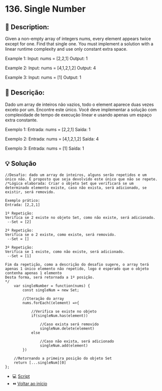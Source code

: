 # 136. Single Number

## 📢 Description:
Given a non-empty array of integers nums, every element appears twice except for one. Find that single one.
You must implement a solution with a linear runtime complexity and use only constant extra space.

Example 1:
Input: nums = [2,2,1]
Output: 1

Example 2:
Input: nums = [4,1,2,1,2]
Output: 4

Example 3:
Input: nums = [1]
Output: 1

## 📢 Descrição:
Dado um array de inteiros não vazios, todo o element aparece duas vezes exceto por um. Encontre este único.
Você deve implementar a solução com complexidade de tempo de execução linear e usando apenas um espaço extra constante.

Exemplo 1:
Entrada: nums = [2,2,1]
Saída: 1

Exemplo 2:
Entrada: nums = [4,1,2,1,2]
Saída: 4

Exemplo 3:
Entrada: nums = [1]
Saída: 1

## 💡 Solução 

```
//Desafio: dado um array de inteiros, alguns serão repetidos e um único não. É proposto que seja devolvido este único que não se repete.
/*Lógica elaborada: Criar o objeto Set que verificará se um determinado elemento existe, caso não exista, será adicionado, se existir, será removido.

Exemplo prático:
Entrada: [2,2,1]

1º Repetição:
Verifica se 2 existe no objeto Set, como não existe, será adicionado.
 --Set = [2]

2º Repetição:
Verifica se o 2 existe, como existe, será removido.
 --Set = []

3º Repetição:
Verifica se 1 existe, como não existe, será adicionado.
 --Set = [1]

Fim da repetição, como a descrição do desafio sugere, o array terá apenas 1 único elemento não repetido, logo é esperado que o objeto contenha apenas 1 elemento
Desta forma, será retornada a 1º posição.
*/
    var singleNumber = function(nums) {
        const singleNum = new Set;

        //Iteração do array
        nums.forEach((element) =>{
        
            //Verifica se existe no objeto
            if(singleNum.has(element))

                //Caso exista será removido
                singleNum.delete(element)
            else

                //Caso não exista, será adicionado
                singleNum.add(element)
        })

    //Retornando a primeira posição do objeto Set
    return [...singleNum][0]
};
```

- :computer: [Script](https://github.com/PeriloJr/LeetCode-Desafio/blob/main/15.%203Sum/script.js) 
- :rewind: [Voltar ao início](https://github.com/PeriloJr/LeetCode-Desafio/tree/main) 